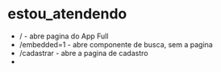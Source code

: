 # estou_atendendo

*  / - abre pagina do App Full
*  /embedded=1 - abre componente de busca, sem a pagina
*  /cadastrar - abre a pagina de cadastro
*  